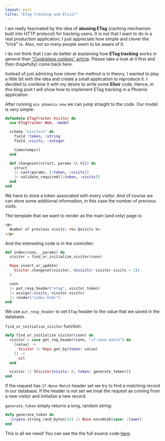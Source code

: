 ```yaml
---
layout: post
title: "ETag tracking and Elixir"
---
```


I am really fascinated by the idea of **abusing ETag** (caching mechanism built into HTTP protocol) for tracking users. It is not that I want to do in a real production application; I just appreciate how simple and clever the "trick" is. Also, not so many people seem to be aware of it.

I do not think that I can do better at explaining how **ETag tracking** works in general than ["Cookieless cookies" article](https://lucb1e.com/rp/cookielesscookies/). Please take a look at it first and then (hopefully) come back here.

Instead of just admiring how clever the method is in theory, I wanted to play a little bit with the idea and create a small application to reproduce it. I decided to combine it with my desire to write some **Elixir** code. Hence, in this blog post I will show how to implement ETag tracking in a Phoenix application.

After running `mix phoenix.new` we can jump straight to the code. Our model is very simple:

```elixir
defmodule ETagTracker.Visitor do
  use ETagTracker.Web, :model

  schema "visitors" do
    field :token, :string
    field :visits, :integer

    timestamps()
  end

  def changeset(struct, params \\ %{}) do
    struct
    |> cast(params, [:token, :visits])
    |> validate_required([:token, :visits])
  end
end
```

We have to store a token associated with every visitor. And of course we can store some additional information, in this case the number of previous visits.

The template that we want to render as the main (and only) page is:

```html
<p>
  Number of previous visits: <%= @visits %>
</p>
```

And the interesting code is in the controller:

```elixir
def index(conn, _params) do
  visitor = find_or_initialize_visitor(conn)

  Repo.insert_or_update(
    Visitor.changeset(visitor, %{visits: visitor.visits + 1})
  )

  conn
  |> put_resp_header("etag", visitor.token)
  |> assign(:visits, visitor.visits)
  |> render("index.html")
end
```

We use `put_resp_header` to set `ETag` header to the value that we saved in the database.

`find_or_initialize_visitor` function:

```elixir
defp find_or_initialize_visitor(conn) do
  visitor = case get_req_header(conn, "if-none-match") do
    [value] ->
      Visitor |> Repo.get_by(token: value)
    [] ->
      nil
  end

  visitor || %Visitor{visits: 0, token: generate_token()}
end
```

If the request has `If-None-Match` header set we try to find a matching record in our database. If the header is not set we treat the request as coming from a new visitor and initialize a new record.

`generate_token` simply returns a long, random string:

```elixir
defp generate_token do
  :crypto.strong_rand_bytes(32) |> Base.encode16(case: :lower)
end
```

This is all we need! You can see the the full source code [here](https://github.com/adamniedzielski/etag_tracker).

